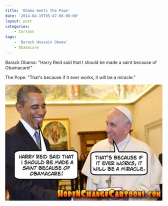 ```yaml
---
title: 'Obama meets the Pope'
date: '2014-04-19T05:47:08-08:00'
layout: post
categories:
    - Cartoon
tags:
    - 'Barack Hussein Obama'
    - Obamacare
---
```


Barack Obama: "Harry Reid said that I should be made a saint because of Obamacare!" 

The Pope: "That's because if it ever works, it will be a miracle."

![Obama meets the Pope](/assets/img/2014/04/obama-with-the-pope.jpg)
